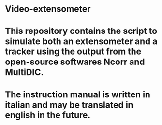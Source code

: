 # Video-extensometer

# This repository contains the script to simulate both an extensometer and a tracker using the output from the open-source softwares Ncorr and MultiDIC.

# The instruction manual is written in italian and may be translated in english in the future.
